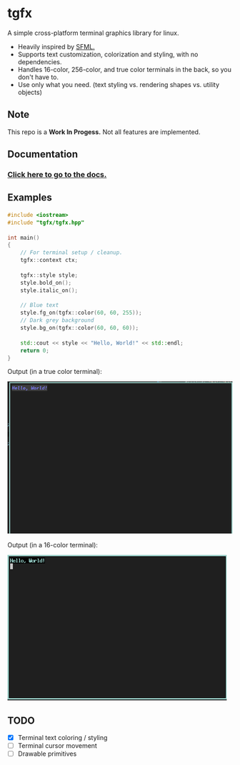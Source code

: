 # tgfx

A simple cross-platform terminal graphics library for linux.

* Heavily inspired by [SFML.](https://github.com/SFML/SFML)
* Supports text customization, colorization and styling, with no dependencies.
* Handles 16-color, 256-color, and true color terminals in the back, so you don't have to.
* Use only what you need. (text styling vs. rendering shapes vs. utility objects)

## Note

This repo is a <strong>Work In Progess.</strong> Not all features are implemented.

## Documentation

### [Click here to go to the docs.](https://sarahkittyy.github.io/tgfx)

## Examples

```cpp
#include <iostream>
#include "tgfx/tgfx.hpp"

int main()
{
	// For terminal setup / cleanup.
	tgfx::context ctx;

	tgfx::style style;
	style.bold_on();
	style.italic_on();

	// Blue text
	style.fg_on(tgfx::color(60, 60, 255));
	// Dark grey background
	style.bg_on(tgfx::color(60, 60, 60));

	std::cout << style << "Hello, World!" << std::endl;
	return 0;
}
```

Output (in a true color terminal):

![](examples/screenshots/main_true.png)

Output (in a 16-color terminal):

![](examples/screenshots/main_16.png)


## TODO

- [x] Terminal text coloring / styling
- [ ] Terminal cursor movement
- [ ] Drawable primitives